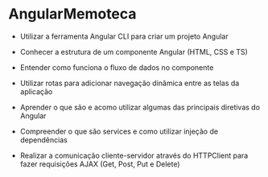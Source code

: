 # AngularMemoteca

- Utilizar a ferramenta Angular CLI para criar um projeto Angular

- Conhecer a estrutura de um componente Angular (HTML, CSS e TS)

- Entender como funciona o fluxo de dados no componente

- Utilizar rotas para adicionar navegação dinâmica entre as telas da aplicação

- Aprender o que são e acomo utilizar algumas das principais diretivas do Angular

- Compreender o que são services e como utilizar injeção de dependências

- Realizar a comunicação cliente-servidor através do HTTPClient para fazer requisições AJAX (Get, Post, Put e Delete)
